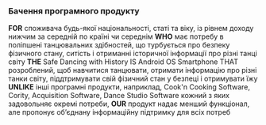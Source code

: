 ### Бачення програмного продукту
 **FOR** споживача будь-якої національності, статі та віку, із рівнем доходу нижчим за середній по країні чи середнім
**WHO** має потребу в поліпшені танцювальних здібностей, що турбується про безпеку фізичного стану, ситість і отриманні історичної інформації про різні танці світу 
**THE** Safe Dancing with History IS Android OS Smartphone THAT розроблений, щоб навчитися танцювати, отримати інформацію про різні танки світу, піддтримувати свій фізичний стан у безпеці і отримувати їжу
**UNLIKE** інші програмні продукти, наприклад, Cook'n Cooking Software, Cority, Acquisition Software, Dance Studio Software  кожний з яких задовольняє окремі потреби, **OUR** продукт надає менший
функціонал, але пропонує об’єднану інформаційну підтримку для всіх потреб
